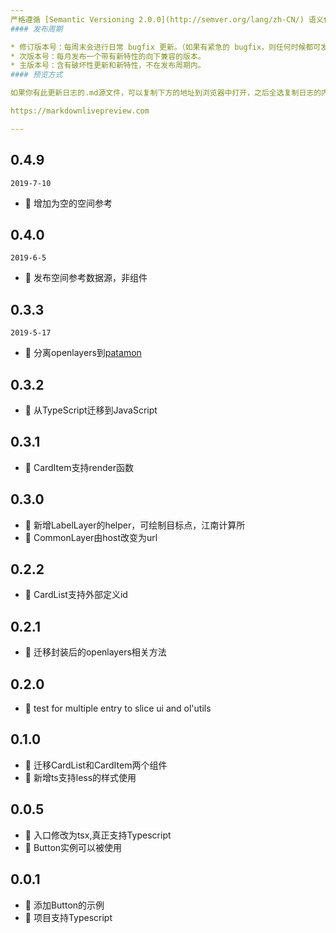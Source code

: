 ```yaml
---
严格遵循 [Semantic Versioning 2.0.0](http://semver.org/lang/zh-CN/) 语义化版本规范。
#### 发布周期

* 修订版本号：每周末会进行日常 bugfix 更新。（如果有紧急的 bugfix，则任何时候都可发布）
* 次版本号：每月发布一个带有新特性的向下兼容的版本。
* 主版本号：含有破坏性更新和新特性，不在发布周期内。
#### 预览方式

如果你有此更新日志的.md源文件，可以复制下方的地址到浏览器中打开，之后全选复制日志的内容到预览位置即可查看

https://markdownlivepreview.com

---
```

## 0.4.9

`2019-7-10`

-  💄 增加为空的空间参考
## 0.4.0

`2019-6-5`

-  🎉 发布空间参考数据源，非组件

## 0.3.3

`2019-5-17`

-  💄  分离openlayers到[patamon](https://github.com/felix9ia/patamon)

## 0.3.2
-  💄  从TypeScript迁移到JavaScript

## 0.3.1
-  💄  CardItem支持render函数

## 0.3.0
-  🎉  新增LabelLayer的helper，可绘制目标点，江南计算所
-  💄  CommonLayer由host改变为url

## 0.2.2
-  🎉  CardList支持外部定义id
## 0.2.1
-  🎉  迁移封装后的openlayers相关方法
## 0.2.0
- 🐞  test for multiple entry to slice ui and ol'utils
## 0.1.0
-  🎉  迁移CardList和CardItem两个组件
- 🐞  新增ts支持less的样式使用

## 0.0.5
- 🎉  入口修改为tsx,真正支持Typescript
- 🎉  Button实例可以被使用 

## 0.0.1
- 🎉  添加Button的示例
- 🐞  项目支持Typescript
